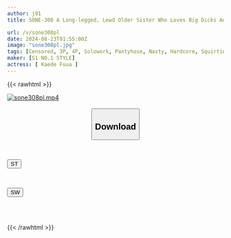 ```yaml
---
author: j91
title: SONE-308 A Long-legged, Lewd Older Sister Who Loves Big Dicks And Wants To Be Pistoned Until Her Beautiful Lower Body Reaches A Huge Climax [aphrodisiac, Huge Cock] Kaede Fua

url: /v/sone308pl
date: 2024-08-23T01:55:00Z
image: "sone308pl.jpg"
tags: [Censored, 3P, 4P, Solowork, Pantyhose, Nasty, Hardcore, Squirting, Leg Fetish, Acme · Orgasm	]
maker: [S1 NO.1 STYLE]
actress: [ Kaede Fuua ]
---
```



{{< rawhtml >}}

<div class="video" data-videoid="jv7GaB7GBjCzRdM">
    <a href="javascript:;">
        <img src="/v/sone308pl/sone308pl.jpg" width="WIDTH" height="HEIGHT" alt="sone308pl.mp4" loading="lazy">
    </a>
</div>

<script type="text/javascript" src="https://j91.asia/asset/on-demand-st.js"></script>

<br>
  <link rel="stylesheet" href="https://j91.asia/asset/bs5.css">
  
  <center>
  <button class="btn btn-primary" type="button" data-bs-toggle="collapse" data-bs-target=".multi-collapse" aria-expanded="false" aria-controls="multiCollapseExample1 multiCollapseExample2"><h2>Download</h2></button></center>
</p>
<div class="row">
  <div class="col">
    <div class="collapse multi-collapse" id="multiCollapseExample1">
      <div class="card card-body">
	      	      <br>
<div class="buttons">  
<p><a href="/v/sone308pl/st.html" target="_blank"><button class="btn-hover color-3"><i class="fa fa-download"></i> ST</button></a></p></div>
    </div>
  </div>
</div>
  <div class="col">
    <div class="collapse multi-collapse" id="multiCollapseExample2">
      <div class="card card-body">
	      <br>
<div class="buttons">
<p><a href="/v/sone308pl/sw.html" target="_blank"><button class="btn-hover color-2"><i class="fa fa-download"></i> SW</button></a></p></div>
<br><br>
      </div>
    </div>
  </div>
</div>

{{< /rawhtml >}}